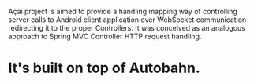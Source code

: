 Açaí project is aimed to provide a handling mapping way of controlling server calls to Android client application over WebSocket communication redirecting it to the proper Controllers. It was conceived as an analogous approach to Spring MVC Controller HTTP request handling.

It's built on top of Autobahn.
====
